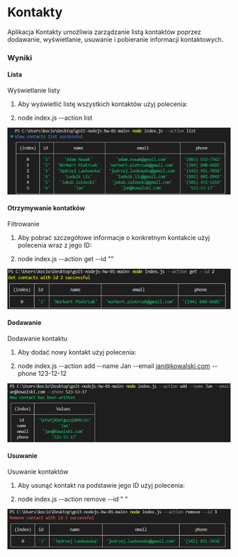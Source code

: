 # Kontakty

Aplikacja Kontakty umożliwia zarządzanie listą kontaktów poprzez dodawanie, wyświetlanie, usuwanie i pobieranie informacji kontaktowych.


### Wyniki

#### Lista

Wyświetlanie listy

1. Aby wyświetlić listę wszystkich kontaktów użyj polecenia:

2. node index.js --action list

![list](/images/list.png "List")

#### Otrzymywanie kontatków

Filtrowanie

1. Aby pobrać szczegółowe informacje o konkretnym kontakcie użyj polecenia wraz z jego ID:

2. node index.js --action get --id ""

![get](/images/get.png "Get")

#### Dodawanie

Dodawanie kontaktu

1. Aby dodać nowy kontakt użyj polecenia:

2. node index.js --action add --name Jan --email jan@kowalski.com --phone 123-12-12

![add](/images/add.png "Add")

#### Usuwanie

Usuwanie kontaktów

1.  Aby usunąć kontakt na podstawie jego ID użyj polecenia:

2. node index.js --action remove --id " "

![remove](/images/remove.png "Remove")



